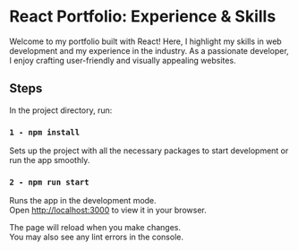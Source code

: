 # React Portfolio: Experience & Skills

Welcome to my portfolio built with React! Here, I highlight my skills in web development and my experience in the industry. As a passionate developer, I enjoy crafting user-friendly and visually appealing websites.

## Steps

In the project directory, run:

### `1 - npm install`

Sets up the project with all the necessary packages to start development or run the app smoothly.

### `2 - npm run start`

Runs the app in the development mode.\
Open [http://localhost:3000](http://localhost:3000) to view it in your browser.

The page will reload when you make changes.\
You may also see any lint errors in the console.
